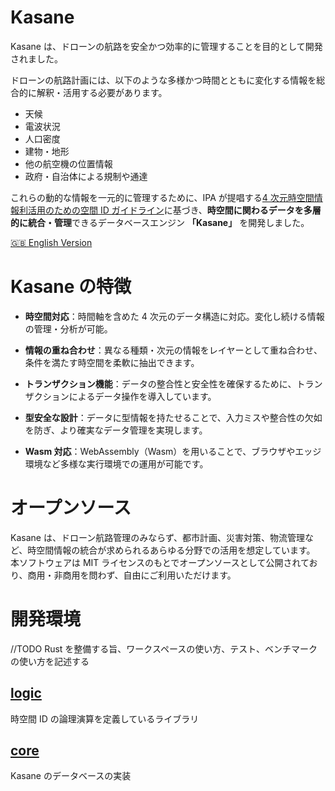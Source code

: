 # Kasane

Kasane は、ドローンの航路を安全かつ効率的に管理することを目的として開発されました。

ドローンの航路計画には、以下のような多様かつ時間とともに変化する情報を総合的に解釈・活用する必要があります。

- 天候
- 電波状況
- 人口密度
- 建物・地形
- 他の航空機の位置情報
- 政府・自治体による規制や通達

これらの動的な情報を一元的に管理するために、IPA が提唱する[4 次元時空間情報利活用のための空間 ID ガイドライン](https://www.ipa.go.jp/digital/architecture/guidelines/4dspatio-temporal-guideline.html)に基づき、**時空間に関わるデータを多層的に統合・管理**できるデータベースエンジン **「Kasane」** を開発しました。

[🇬🇧 English Version](./README.md)

# Kasane の特徴

- **時空間対応**：時間軸を含めた 4 次元のデータ構造に対応。変化し続ける情報の管理・分析が可能。

- **情報の重ね合わせ**：異なる種類・次元の情報をレイヤーとして重ね合わせ、条件を満たす時空間を柔軟に抽出できます。

- **トランザクション機能**：データの整合性と安全性を確保するために、トランザクションによるデータ操作を導入しています。

- **型安全な設計**：データに型情報を持たせることで、入力ミスや整合性の欠如を防ぎ、より確実なデータ管理を実現します。

- **Wasm 対応**：WebAssembly（Wasm）を用いることで、ブラウザやエッジ環境など多様な実行環境での運用が可能です。

# オープンソース

Kasane は、ドローン航路管理のみならず、都市計画、災害対策、物流管理など、時空間情報の統合が求められるあらゆる分野での活用を想定しています。
本ソフトウェアは MIT ライセンスのもとでオープンソースとして公開されており、商用・非商用を問わず、自由にご利用いただけます。

# 開発環境

//TODO
Rust を整備する旨、ワークスペースの使い方、テスト、ベンチマークの使い方を記述する

## [logic](/logic/README_JA.md)

時空間 ID の論理演算を定義しているライブラリ

## [core](/core/README_JA.md)

Kasane のデータベースの実装
